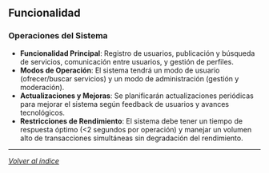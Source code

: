 ## Funcionalidad

### Operaciones del Sistema

- **Funcionalidad Principal**: Registro de usuarios, publicación y búsqueda de servicios, comunicación entre usuarios, y gestión de perfiles.
- **Modos de Operación**: El sistema tendrá un modo de usuario (ofrecer/buscar servicios) y un modo de administración (gestión y moderación).
- **Actualizaciones y Mejoras**: Se planificarán actualizaciones periódicas para mejorar el sistema según feedback de usuarios y avances tecnológicos.
- **Restricciones de Rendimiento**: El sistema debe tener un tiempo de respuesta óptimo (<2 segundos por operación) y manejar un volumen alto de transacciones simultáneas sin degradación del rendimiento.

---

*[Volver al índice](../../../README.md#documentación)*